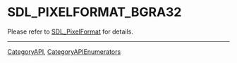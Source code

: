 # SDL_PIXELFORMAT_BGRA32

Please refer to [SDL_PixelFormat](SDL_PixelFormat) for details.

----
[CategoryAPI](CategoryAPI), [CategoryAPIEnumerators](CategoryAPIEnumerators)

